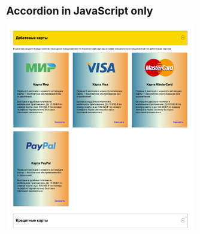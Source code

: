 # Accordion in JavaScript only

![Image alt](https://github.com/EvgeniyBudaev/js-accordion/blob/main/images/readme.png)
